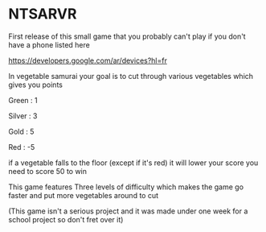 # NTSARVR


First release of this small game that you probably can't play if you don't have a phone listed here

https://developers.google.com/ar/devices?hl=fr

In vegetable samurai your goal is to cut through various vegetables which gives you points

Green : 1

Silver : 3 

Gold : 5

Red : -5

if a vegetable falls to the floor (except if it's red) it will lower your score
you need to score 50 to win 

This game features Three levels of difficulty which makes the game go faster and put more vegetables around to cut

(This game isn't a serious project and it was made under one week for a school project so don't fret over it)
